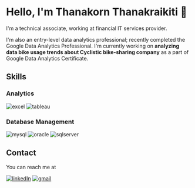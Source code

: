 # Hello, I'm Thanakorn Thanakraikiti 👋

I'm a technical associate, working at financial IT services provider. 

I'm also an entry-level data analytics professional; recently completed the Google Data Analytics Professional. I'm currently working on **analyzing data bike usage trends about Cyclistic bike-sharing company** as a part of Google Data Analytics Certificate.

## Skills

### Analytics
![excel](https://img.shields.io/badge/Excel-217346.svg?style=flat&logo=Microsoft-Excel&logoColor=white) 
![tableau](https://img.shields.io/badge/Tableau-E97627.svg?style=flat&logo=Tableau&logoColor=white)

### Database Management

![mysql](https://img.shields.io/badge/MySQL-4479A1.svg?style=flat&logo=MySQL&logoColor=white) 
![oracle](https://img.shields.io/badge/Oracle-F80000.svg?style=flat&logo=Oracle&logoColor=white) 
![sqlserver](https://img.shields.io/badge/Microsoft%20SQL%20Server-CC2927.svg?style=flat&logo=Microsoft-SQL-Server&logoColor=white)

## Contact

You can reach me at

[![linkedIn](https://img.shields.io/badge/LinkedIn-0A66C2.svg?style=flat&logo=LinkedIn&logoColor=white)](https://www.linkedin.com/in/thanakornthanakraikiti/)
[![gmail](https://img.shields.io/badge/Gmail-EA4335.svg?style=flat&logo=Gmail&logoColor=white)](mailto://t.thanakraikiti@gmail.com)
